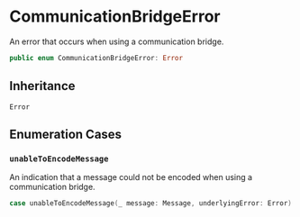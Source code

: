 # CommunicationBridgeError

An error that occurs when using a communication bridge.

``` swift
public enum CommunicationBridgeError: Error 
```

## Inheritance

`Error`

## Enumeration Cases

### `unableToEncodeMessage`

An indication that a message could not be encoded when using a communication bridge.

``` swift
case unableToEncodeMessage(_ message: Message, underlyingError: Error)
```
